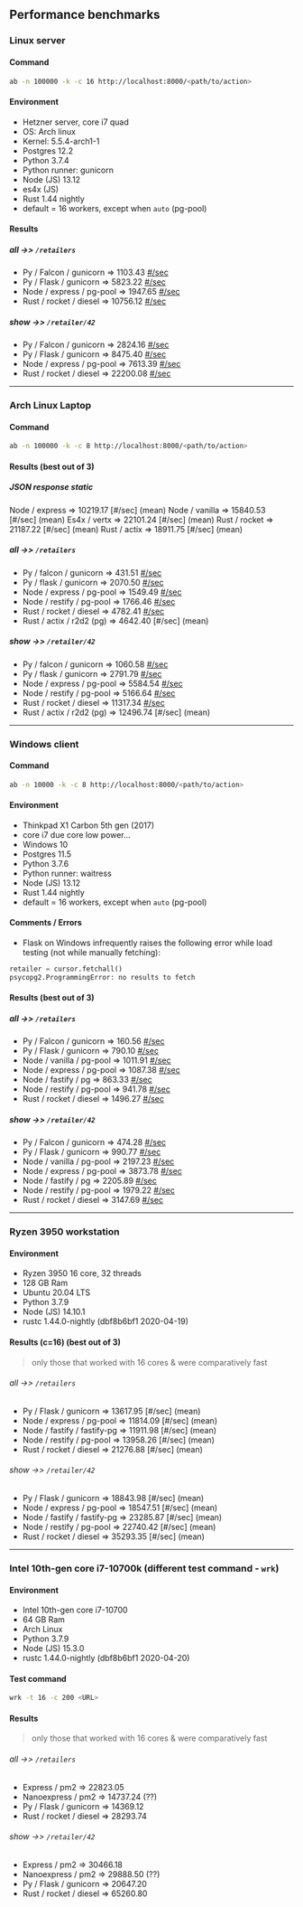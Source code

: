 ## Performance benchmarks

### Linux server

#### Command

```bash
ab -n 100000 -k -c 16 http://localhost:8000/<path/to/action>
```

#### Environment

- Hetzner server, core i7 quad
- OS: Arch linux
- Kernel: 5.5.4-arch1-1
- Postgres 12.2
- Python 3.7.4
- Python runner: gunicorn
- Node (JS) 13.12
- es4x (JS)
- Rust 1.44 nightly
- default = 16 workers, except when `auto` (pg-pool)

#### Results

##### _all_ ->> `/retailers`

- Py / Falcon / gunicorn => 1103.43 [#/sec](mean)
- Py / Flask / gunicorn => 5823.22 [#/sec](mean)
- Node / express / pg-pool => 1947.65 [#/sec](mean)
- Rust / rocket / diesel => 10756.12 [#/sec](mean)

##### _show_ ->> `/retailer/42`

- Py / Falcon / gunicorn => 2824.16 [#/sec](mean)
- Py / Flask / gunicorn => 8475.40 [#/sec](mean)
- Node / express / pg-pool => 7613.39 [#/sec](mean)
- Rust / rocket / diesel => 22200.08 [#/sec](mean)

---

### Arch Linux Laptop

#### Command

```bash
ab -n 100000 -k -c 8 http://localhost:8000/<path/to/action>
```

#### Results (best out of 3)

##### JSON response static

Node / express => 10219.17 [#/sec] (mean)
Node / vanilla => 15840.53 [#/sec] (mean)
Es4x / vertx => 22101.24 [#/sec] (mean)
Rust / rocket => 21187.22 [#/sec] (mean)
Rust / actix => 18911.75 [#/sec] (mean)

##### _all_ ->> `/retailers`

- Py / falcon / gunicorn => 431.51 [#/sec](mean)
- Py / flask / gunicorn => 2070.50 [#/sec](mean)
- Node / express / pg-pool => 1549.49 [#/sec](mean)
- Node / restify / pg-pool => 1766.46 [#/sec](mean)
- Rust / rocket / diesel => 4782.41 [#/sec](mean)
- Rust / actix / r2d2 (pg) => 4642.40 [#/sec] (mean)

##### _show_ ->> `/retailer/42`

- Py / falcon / gunicorn => 1060.58 [#/sec](mean)
- Py / flask / gunicorn => 2791.79 [#/sec](mean)
- Node / express / pg-pool => 5584.54 [#/sec](mean)
- Node / restify / pg-pool => 5166.64 [#/sec](mean)
- Rust / rocket / diesel => 11317.34 [#/sec](mean)
- Rust / actix / r2d2 (pg) => 12496.74 [#/sec] (mean)

---

### Windows client

#### Command

```bash
ab -n 10000 -k -c 8 http://localhost:8000/<path/to/action>
```

#### Environment

- Thinkpad X1 Carbon 5th gen (2017)
- core i7 due core low power...
- Windows 10
- Postgres 11.5
- Python 3.7.6
- Python runner: waitress
- Node (JS) 13.12
- Rust 1.44 nightly
- default = 16 workers, except when `auto` (pg-pool)

#### Comments / Errors

- Flask on Windows infrequently raises the following error while load testing (not while manually fetching):

```python
retailer = cursor.fetchall()
psycopg2.ProgrammingError: no results to fetch
```

#### Results (best out of 3)

##### _all_ ->> `/retailers`

- Py / Falcon / gunicorn => 160.56 [#/sec](mean)
- Py / Flask / gunicorn => 790.10 [#/sec](mean)
- Node / vanilla / pg-pool => 1011.91 [#/sec](mean)
- Node / express / pg-pool => 1087.38 [#/sec](mean)
- Node / fastify / pg => 863.33 [#/sec](mean)
- Node / restify / pg-pool => 941.78 [#/sec](mean)
- Rust / rocket / diesel => 1496.27 [#/sec](mean)

##### _show_ ->> `/retailer/42`

- Py / Falcon / gunicorn => 474.28 [#/sec](mean)
- Py / Flask / gunicorn => 990.77 [#/sec](mean)
- Node / vanilla / pg-pool => 2197.23 [#/sec](mean)
- Node / express / pg-pool => 3873.78 [#/sec](mean)
- Node / fastify / pg => 2205.89 [#/sec](mean)
- Node / restify / pg-pool => 1979.22 [#/sec](mean)
- Rust / rocket / diesel => 3147.69 [#/sec](mean)

---

### Ryzen 3950 workstation

#### Environment

* Ryzen 3950 16 core, 32 threads
* 128 GB Ram
* Ubuntu 20.04 LTS
* Python 3.7.9
* Node (JS) 14.10.1
* rustc 1.44.0-nightly (dbf8b6bf1 2020-04-19)


#### Results (c=16) (best out of 3) 

> only those that worked with 16 cores & were comparatively fast

###### _all_ ->> `/retailers`

- Py / Flask / gunicorn => 13617.95 [#/sec] (mean)
- Node / express / pg-pool => 11814.09 [#/sec] (mean)
- Node / fastify / fastify-pg => 11911.98 [#/sec] (mean)
- Node / restify / pg-pool => 13958.26 [#/sec] (mean)
- Rust / rocket / diesel => 21276.88 [#/sec] (mean)

###### _show_ ->> `/retailer/42`

- Py / Flask / gunicorn => 18843.98 [#/sec] (mean)
- Node / express / pg-pool => 18547.51 [#/sec] (mean)
- Node / fastify / fastify-pg => 23285.87 [#/sec] (mean)
- Node / restify / pg-pool => 22740.42 [#/sec] (mean)
- Rust / rocket / diesel => 35293.35 [#/sec] (mean)

---

### Intel 10th-gen core i7-10700k (different test command - `wrk`)

#### Environment

* Intel 10th-gen core i7-10700
* 64 GB Ram
* Arch Linux
* Python 3.7.9
* Node (JS) 15.3.0
* rustc 1.44.0-nightly (dbf8b6bf1 2020-04-20)

#### Test command

```bash
wrk -t 16 -c 200 <URL>
```

#### Results

> only those that worked with 16 cores & were comparatively fast

###### _all_ ->> `/retailers`

- Express / pm2 => 22823.05
- Nanoexpress / pm2 => 14737.24 (??)
- Py / Flask / gunicorn => 14369.12
- Rust / rocket / diesel => 28293.74

###### _show_ ->> `/retailer/42`

- Express / pm2 => 30466.18
- Nanoexpress / pm2 => 29888.50 (??)
- Py / Flask / gunicorn => 20647.20
- Rust / rocket / diesel => 65260.80

